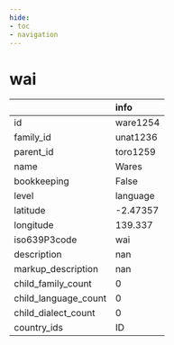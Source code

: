 ```yaml
---
hide:
- toc
- navigation
---
```

# wai
|                      | info     |
|:---------------------|:---------|
| id                   | ware1254 |
| family_id            | unat1236 |
| parent_id            | toro1259 |
| name                 | Wares    |
| bookkeeping          | False    |
| level                | language |
| latitude             | -2.47357 |
| longitude            | 139.337  |
| iso639P3code         | wai      |
| description          | nan      |
| markup_description   | nan      |
| child_family_count   | 0        |
| child_language_count | 0        |
| child_dialect_count  | 0        |
| country_ids          | ID       |